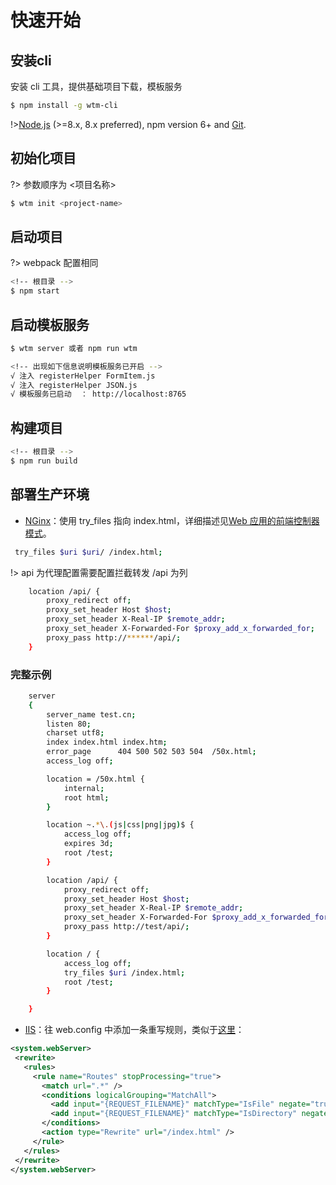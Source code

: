 # 快速开始
## 安装cli

安装 cli 工具，提供基础项目下载，模板服务 

```bash
$ npm install -g wtm-cli
```
!>[Node.js](https://nodejs.org/en/) (>=8.x, 8.x preferred), npm version 6+ and [Git](https://git-scm.com/).

## 初始化项目
?> 参数顺序为   <项目名称>   
```bash
$ wtm init <project-name> 
```
## 启动项目
?> webpack 配置相同 
```bash
<!-- 根目录 -->
$ npm start 
```
## 启动模板服务

``` bash
$ wtm server 或者 npm run wtm

<!-- 出现如下信息说明模板服务已开启 -->
√ 注入 registerHelper FormItem.js
√ 注入 registerHelper JSON.js
√ 模板服务已启动  ： http://localhost:8765

```
## 构建项目

``` bash
<!-- 根目录 -->
$ npm run build
```
## 部署生产环境
* [NGinx](http://nginx.org/)：使用 try_files 指向 index.html，详细描述见[Web 应用的前端控制器模式](https://www.nginx.com/resources/wiki/start/topics/tutorials/config_pitfalls/#front-controller-pattern-web-apps)。
  
 ```bash
  try_files $uri $uri/ /index.html;
  ```

  !> api 为代理配置需要配置拦截转发 /api 为列
```bash
    location /api/ {
        proxy_redirect off;
        proxy_set_header Host $host;
        proxy_set_header X-Real-IP $remote_addr;
        proxy_set_header X-Forwarded-For $proxy_add_x_forwarded_for;
        proxy_pass http://******/api/;
    }
```
### 完整示例
```bash
    server
    {
        server_name test.cn;
        listen 80;
        charset utf8;
        index index.html index.htm;
        error_page      404 500 502 503 504  /50x.html;
        access_log off;

        location = /50x.html {
            internal;
            root html;
        }

        location ~.*\.(js|css|png|jpg)$ {
            access_log off;
            expires 3d;
            root /test;
        }

        location /api/ {
            proxy_redirect off;
            proxy_set_header Host $host;
            proxy_set_header X-Real-IP $remote_addr;
            proxy_set_header X-Forwarded-For $proxy_add_x_forwarded_for;
            proxy_pass http://test/api/;
        }

        location / {
            access_log off;
            try_files $uri /index.html;
            root /test;
        }

    }
```
* [IIS](https://www.iis.net/)：往 web.config 中添加一条重写规则，类似于[这里](https://stackoverflow.com/questions/12614072/how-do-i-configure-iis-for-url-rewriting-an-angularjs-application-in-html5-mode/26152011#26152011)：
 ```xml
 <system.webServer>
  <rewrite>
    <rules>
      <rule name="Routes" stopProcessing="true">
        <match url=".*" />
        <conditions logicalGrouping="MatchAll">
          <add input="{REQUEST_FILENAME}" matchType="IsFile" negate="true" />
          <add input="{REQUEST_FILENAME}" matchType="IsDirectory" negate="true" />
        </conditions>
        <action type="Rewrite" url="/index.html" />
      </rule>
    </rules>
  </rewrite>
</system.webServer>
 ```